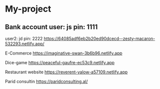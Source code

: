 # My-project

Bank account
user: js 
pin: 1111
--------
user2: jd
pin: 2222
https://64085adf6eb2b20ed90dcecd--zesty-macaron-532293.netlify.app/

E-Commerce 
https://imaginative-swan-3b6b96.netlify.app

Dice-game
https://peaceful-gaufre-ec53c9.netlify.app

Restaurant website
https://reverent-yalow-a57109.netlify.app

Parid consultin
https://paridconsulting.al/

